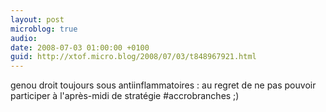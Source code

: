 ```yaml
---
layout: post
microblog: true
audio: 
date: 2008-07-03 01:00:00 +0100
guid: http://xtof.micro.blog/2008/07/03/t848967921.html
---
```

genou droit toujours sous antiinflammatoires : au regret de ne pas pouvoir participer à l'après-midi de stratégie #accrobranches ;)
